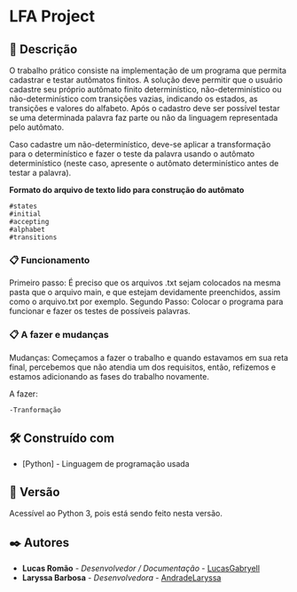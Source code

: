 # LFA Project

## 🚀 Descrição

O trabalho prático consiste na implementação de um programa que permita cadastrar e testar autômatos finitos. A solução deve permitir que o usuário cadastre seu próprio autômato finito determinístico, não-determinístico ou não-determinístico com transições vazias, indicando os estados, as transições e valores do alfabeto. Após o cadastro deve ser possível testar se uma determinada palavra faz parte ou não da linguagem representada pelo autômato.

Caso cadastre um não-determinístico, deve-se aplicar a transformação para o determinístico e fazer o teste da palavra usando o autômato determinístico (neste caso, apresente o autômato determinístico antes de testar a palavra).

**Formato do arquivo de texto lido para construção do autômato**

```
#states
#initial
#accepting
#alphabet
#transitions
```

### 📋 Funcionamento

Primeiro passo:
É preciso que os arquivos .txt sejam colocados na mesma pasta que o arquivo main, e que estejam devidamente preenchidos, assim como o arquivo.txt por exemplo.
Segundo Passo:
Colocar o programa para funcionar e fazer os testes de possíveis palavras.

### 📋 A fazer e mudanças

Mudanças: Começamos a fazer o trabalho e quando estavamos em sua reta final, percebemos que não atendia um dos requisitos, então, refizemos e estamos adicionando as fases do trabalho novamente.

A fazer:

```
-Tranformação
```

## 🛠️ Construído com

- [Python] - Linguagem de programação usada

## 📌 Versão

Acessível ao Python 3, pois está sendo feito nesta versão.

## ✒️ Autores

- **Lucas Romão** - _Desenvolvedor / Documentação_ - [LucasGabryell](https://github.com/LucasGabryell)
- **Laryssa Barbosa** - _Desenvolvedora_ - [AndradeLaryssa](https://github.com/AndradeLaryssa)
